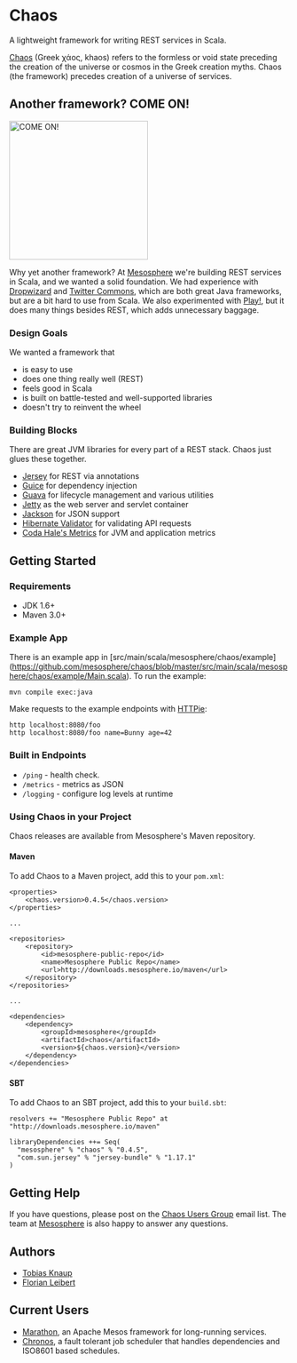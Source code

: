 # Chaos

A lightweight framework for writing REST services in Scala.

[Chaos](https://en.wikipedia.org/wiki/Chaos_%28cosmogony%29) (Greek χάος, khaos) refers to the formless or void state preceding the creation of the universe or cosmos in the Greek creation myths. Chaos (the framework) precedes creation of a universe of services.

## Another framework? COME ON!

<img src="http://25.media.tumblr.com/84c8ce7dd9d89bfcca79788f763cb97e/tumblr_mngx21FyhC1qa8jwfo1_500.gif" width="250" alt="COME ON!">

Why yet another framework? At [Mesosphere](http://mesosphere.io) we're building REST services in Scala, and we wanted a solid foundation. We had experience with [Dropwizard](https://github.com/dropwizard/dropwizard) and [Twitter Commons](https://github.com/twitter/commons), which are both great Java frameworks, but are a bit hard to use from Scala.
We also experimented with [Play!](https://github.com/playframework/playframework), but it does many things besides REST, which adds unnecessary baggage.

### Design Goals

We wanted a framework that

* is easy to use
* does one thing really well (REST)
* feels good in Scala
* is built on battle-tested and well-supported libraries
* doesn't try to reinvent the wheel

### Building Blocks

There are great JVM libraries for every part of a REST stack. Chaos just glues these together.

* [Jersey](https://jersey.java.net/) for REST via annotations
* [Guice](https://code.google.com/p/google-guice/) for dependency injection
* [Guava](https://code.google.com/p/guava-libraries/) for lifecycle management and various utilities
* [Jetty](http://www.eclipse.org/jetty/) as the web server and servlet container
* [Jackson](http://wiki.fasterxml.com/JacksonHome) for JSON support
* [Hibernate Validator](http://www.hibernate.org/subprojects/validator.html) for validating API requests
* [Coda Hale's Metrics](https://github.com/codahale/metrics) for JVM and application metrics

## Getting Started

### Requirements

* JDK 1.6+
* Maven 3.0+

### Example App

There is an example app in [src/main/scala/mesosphere/chaos/example]
(https://github.com/mesosphere/chaos/blob/master/src/main/scala/mesosphere/chaos/example/Main.scala). To run the example:

    mvn compile exec:java

Make requests to the example endpoints with [HTTPie](https://github.com/jkbr/httpie):

    http localhost:8080/foo
    http localhost:8080/foo name=Bunny age=42

### Built in Endpoints

* `/ping` - health check.
* `/metrics` - metrics as JSON
* `/logging` - configure log levels at runtime

### Using Chaos in your Project

Chaos releases are available from Mesosphere's Maven repository.

#### Maven

To add Chaos to a Maven project, add this to your `pom.xml`:

    <properties>
        <chaos.version>0.4.5</chaos.version>
    </properties>

    ...

    <repositories>
        <repository>
            <id>mesosphere-public-repo</id>
            <name>Mesosphere Public Repo</name>
            <url>http://downloads.mesosphere.io/maven</url>
        </repository>
    </repositories>

    ...

    <dependencies>
        <dependency>
            <groupId>mesosphere</groupId>
            <artifactId>chaos</artifactId>
            <version>${chaos.version}</version>
        </dependency>
    </dependencies>

#### SBT

To add Chaos to an SBT project, add this to your `build.sbt`:

    resolvers += "Mesosphere Public Repo" at "http://downloads.mesosphere.io/maven"
    
    libraryDependencies ++= Seq(
      "mesosphere" % "chaos" % "0.4.5",
      "com.sun.jersey" % "jersey-bundle" % "1.17.1"
    )


## Getting Help

If you have questions, please post on the [Chaos Users Group](https://groups.google.com/forum/?hl=en#!forum/chaos-users) email list.
The team at [Mesosphere](http://mesosphere.io) is also happy to answer any questions.

## Authors

* [Tobias Knaup](https://github.com/guenter)
* [Florian Leibert](https://github.com/florianleibert)

## Current Users

* [Marathon](https://github.com/mesosphere/marathon), an Apache Mesos framework for long-running services.
* [Chronos](https://github.com/airbnb/chronos), a fault tolerant job scheduler that handles dependencies and ISO8601 based schedules.
